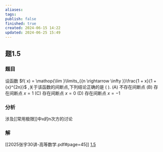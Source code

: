 ```yaml
---
aliases: 
tags: 
publish: false
finished: true
created: 2024-06-15 14:22
updated: 2024-06-25 15:49
---
```

## 题1.5
### 题目
设函数 $f( x)  = \mathop{\lim }\limits_{{n \rightarrow  \infty }}\frac{1 + x}{1 + {x}^{2n}}$ ,关于该函数的间断点,下列结论正确的是 ( ).
(A) 不存在间断点 (B) 存在间断点 $x = 1$ (C) 存在间断点 $x = 0$ (D) 存在间断点 $x =  - 1$
### 分析
涉及[[常用极限]]中x的n次方的讨论
### 解
[[2025张宇30讲-高等数学.pdf#page=45]]
[1.5](obsidian://bookmaster?type=open-book&bid=GdmjFWSvPKSCJmGt&aid=9cb6b49b-6caa-3937-adc9-59a57cec3dcd&page=45)